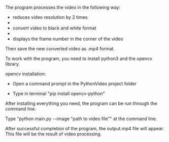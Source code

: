 The program processes the video in the following way:
- reduces video resolution by 2 times
- 
- convert video to black and white format
- 
- displays the frame number in the corner of the video

Then save the new converted video as .mp4 format.

To work with the program, you need to install python3 and the opencv library.

opencv installation:
- Open a command prompt in the PythonVideo project folder

- Type in terminal "pip install opencv-python"

After installing everything you need, the program can be run through the command line.

Type "python main.py --image "path to video file"" at the command line.

After successful completion of the program, the output.mp4 file will appear. This file will be the result of video processing.

